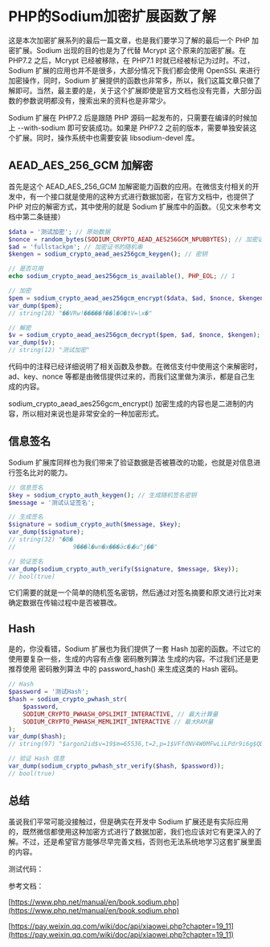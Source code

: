 # PHP的Sodium加密扩展函数了解

这是本次加密扩展系列的最后一篇文章，也是我们要学习了解的最后一个 PHP 加密扩展。Sodium 出现的目的也是为了代替 Mcrypt 这个原来的加密扩展。在 PHP7.2 之后，Mcrypt 已经被移除，在 PHP7.1 时就已经被标记为过时。不过，Sodium 扩展的应用也并不是很多，大部分情况下我们都会使用 OpenSSL 来进行加密操作，同时，Sodium 扩展提供的函数也非常多，所以，我们这篇文章只做了解即可。当然，最主要的是，关于这个扩展即使是官方文档也没有完善，大部分函数的参数说明都没有，搜索出来的资料也是非常少。

Sodium 扩展在 PHP7.2 后是跟随 PHP 源码一起发布的，只需要在编译的时候加上 --with-sodium 即可安装成功。如果是 PHP7.2 之前的版本，需要单独安装这个扩展。同时，操作系统中也需要安装 libsodium-devel 库。

## AEAD_AES_256_GCM 加解密

首先是这个 AEAD_AES_256_GCM 加解密能力函数的应用。在微信支付相关的开发中，有一个接口就是使用的这种方式进行数据加密，在官方文档中，也提供了 PHP 对应的解密方式，其中使用的就是 Sodium 扩展库中的函数。（见文末参考文档中第二条链接）

```php
$data = '测试加密'; // 原始数据
$nonce = random_bytes(SODIUM_CRYPTO_AEAD_AES256GCM_NPUBBYTES); // 加密证书的随机串,加密证书的随机串
$ad = 'fullstackpm'; // 加密证书的随机串
$kengen = sodium_crypto_aead_aes256gcm_keygen(); // 密钥

// 是否可用
echo sodium_crypto_aead_aes256gcm_is_available(), PHP_EOL; // 1

// 加密
$pem = sodium_crypto_aead_aes256gcm_encrypt($data, $ad, $nonce, $kengen);
var_dump($pem);
// string(28) "��VRw!�����f��l�O�tV=\x�"

// 解密
$v = sodium_crypto_aead_aes256gcm_decrypt($pem, $ad, $nonce, $kengen);
var_dump($v);
// string(12) "测试加密"
```

代码中的注释已经详细说明了相关函数及参数。在微信支付中使用这个来解密时，ad、key、nonce 等都是由微信提供过来的，而我们这里做为演示，都是自己生成的内容。

sodium_crypto_aead_aes256gcm_encrypt() 加密生成的内容也是二进制的内容，所以相对来说也是非常安全的一种加密形式。

## 信息签名

Sodium 扩展库同样也为我们带来了验证数据是否被篡改的功能，也就是对信息进行签名比对的能力。

```php
// 信息签名
$key = sodium_crypto_auth_keygen(); // 生成随机签名密钥
$message = '测试认证签名';

// 生成签名
$signature = sodium_crypto_auth($message, $key);
var_dump($signature);
// string(32) "�B�
//                9���l�wn�x���ӛc�ܙ�u^j��"

// 验证签名
var_dump(sodium_crypto_auth_verify($signature, $message, $key));
// bool(true)
```

它们需要的就是一个简单的随机签名密钥，然后通过对签名摘要和原文进行比对来确定数据在传输过程中是否被篡改。

## Hash

是的，你没看错，Sodium 扩展也为我们提供了一套 Hash 加密的函数。不过它的使用要复杂一些，生成的内容有点像 密码散列算法 生成的内容。不过我们还是更推荐使用 密码散列算法 中的 password_hash() 来生成这类的 Hash 密码。

```php
// Hash
$password = '测试Hash';
$hash = sodium_crypto_pwhash_str(
    $password,
    SODIUM_CRYPTO_PWHASH_OPSLIMIT_INTERACTIVE, // 最大计算量
    SODIUM_CRYPTO_PWHASH_MEMLIMIT_INTERACTIVE // 最大RAM量
);
var_dump($hash);
// string(97) "$argon2id$v=19$m=65536,t=2,p=1$VFfdNV4W0MFwLiLPdr9i6g$QDmd5sQToZANYTVEkPVTbPvbY7tuf1ALKU3IXrF44R0"

// 验证 Hash 信息
var_dump(sodium_crypto_pwhash_str_verify($hash, $password));
// bool(true)
```

## 总结

虽说我们平常可能没接触过，但是确实在开发中 Sodium 扩展还是有实际应用的，既然微信都使用这种加密方式进行了数据加密，我们也应该对它有更深入的了解。不过，还是希望官方能够尽早完善文档，否则也无法系统地学习这套扩展里面的内容。

测试代码：

参考文档：

[https://www.php.net/manual/en/book.sodium.php](https://www.php.net/manual/en/book.sodium.php)

[https://pay.weixin.qq.com/wiki/doc/api/xiaowei.php?chapter=19_11](https://pay.weixin.qq.com/wiki/doc/api/xiaowei.php?chapter=19_11)